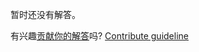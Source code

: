 
暂时还没有解答。

有兴趣[贡献你的解答](https://github.com/BFEdev/BFE.dev-solutions/blob/main/question/what-is-hoc-higher-order-component_zh.md)吗? [Contribute guideline](https://github.com/BFEdev/BFE.dev-solutions#how-to-contribute)
